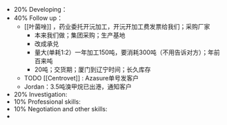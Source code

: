 - 20% Developing：
- 40% Follow up：
	- [[叶菌唑]] ，药业委托开沅加工，开沅开加工费发票给我们；采购厂家
		- 本来我们做；集团采购；生产基地
		- 改成承兑
		- 量大(单耗1:2）一年加工150吨，要消耗300吨（不用告诉对方）；年前百来吨
		- 20吨；交货期；厦门到辽宁时间；长久库存
	- TODO [[Centrovet]] : Azasure单号发客户
	- Jordan：3.5吨溴甲烷已出港，通知客户
- 20% Investigation:
- 10% Professional skills:
- 10% Negotiation and other skills:
-